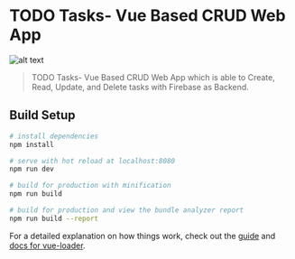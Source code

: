 # TODO Tasks- Vue Based CRUD Web App
![alt text](https://raw.githubusercontent.com/payafterwork/vuecrud/dependabot/npm_and_yarn/webpack-dev-server-3.1.11/readmeimg.PNG)

> TODO Tasks- Vue Based CRUD Web App which is able to Create, Read, Update, and Delete tasks with Firebase as Backend.

## Build Setup

``` bash
# install dependencies
npm install

# serve with hot reload at localhost:8080
npm run dev

# build for production with minification
npm run build

# build for production and view the bundle analyzer report
npm run build --report
```

For a detailed explanation on how things work, check out the [guide](http://vuejs-templates.github.io/webpack/) and [docs for vue-loader](http://vuejs.github.io/vue-loader).
